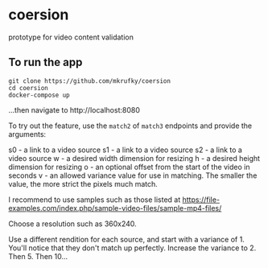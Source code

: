 # coersion
prototype for video content validation

## To run the app
```shell
git clone https://github.com/mkrufky/coersion
cd coersion
docker-compose up
```

...then navigate to http://localhost:8080

To try out the feature, use the `match2` of `match3` endpoints and provide the arguments:

s0 - a link to a video source
s1 - a link to a video source
s2 - a link to a video source
w - a desired width dimension for resizing
h - a desired height dimension for resizing
o - an optional offset from the start of the video in seconds
v - an allowed variance value for use in matching.  The smaller the value, the more strict the pixels much match.

I recommend to use samples such as those listed at https://file-examples.com/index.php/sample-video-files/sample-mp4-files/

Choose a resolution such as 360x240.

Use a different rendition for each source, and start with a variance of 1.  You'll notice that they don't match up perfectly.  Increase the variance to 2.  Then 5.  Then 10...
